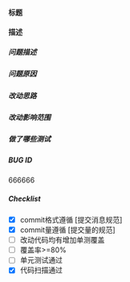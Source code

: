 #### 标题
<!-- title begin -->

<!--  title end  -->
#### 描述
<!-- description begin -->

##### 问题描述

##### 问题原因

##### 改动思路

##### 改动影响范围

##### 做了哪些测试

##### BUG ID
<!-- defect begin -->
666666
<!--  defect end  -->
##### Checklist
<!-- 把下面满足的条目打上勾([ ]->[x]) -->
- [x] commit格式遵循 [提交消息规范]
- [x] commit量遵循 [提交量的规范]
- [ ] 改动代码均有增加单测覆盖
- [ ] 覆盖率>=80%
- [ ] 单元测试通过
- [x] 代码扫描通过

<!--  description end  -->
